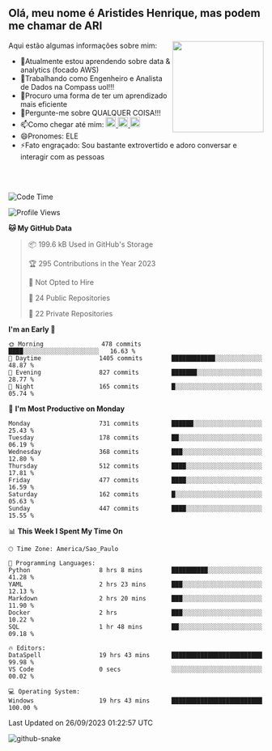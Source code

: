 ## Olá, meu nome é Aristides Henrique, mas podem me chamar de ARI

<div >
Aqui estão algumas informações sobre mim:<img align="right" height="180em" src="https://user-images.githubusercontent.com/97318481/177042589-45d62122-82a9-4a32-b3a7-87b322825b2f.png">
</div>

- 🌱Atualmente estou aprendendo sobre data & analytics (focado AWS)
- 👯Trabalhando como Engenheiro e Analista de Dados na Compass uol!!!
- 🤔Procuro uma forma de ter um aprendizado mais eficiente
- 💬Pergunte-me sobre QUALQUER COISA!!!
- 📫Como chegar até mim:
  <a href="https://www.instagram.com/aryhenry/" target="_blank">
  <img src="https://img.shields.io/badge/-Instagram-%23E4405F?style=for-the-badge&logo=instagram&logoColor=black" height="20px">
  </a>
  <a href="https://www.linkedin.com/in/aristides-henrique/" target="_blank">
  <img src="https://img.shields.io/badge/-LinkedIn-%230077B5?style=for-the-badge&logo=linkedin&logoColor=black" height="20px">
  </a> 
  <a href="mailto:arihenriqueuna@gmail.com">
  <img src="https://img.shields.io/badge/-Gmail-%23333?style=for-the-badge&logo=gmail&logoColor=white" height="20px">
  </a>
- 😄Pronomes: ELE
- ⚡Fato engraçado: Sou bastante extrovertido e adoro conversar e interagir com as pessoas
<br/>
<br/>


<!--START_SECTION:waka-->
![Code Time](http://img.shields.io/badge/Code%20Time-1%2C214%20hrs%2013%20mins-blue)

![Profile Views](http://img.shields.io/badge/Profile%20Views-13-blue)

**🐱 My GitHub Data** 

> 📦 199.6 kB Used in GitHub's Storage 
 > 
> 🏆 295 Contributions in the Year 2023
 > 
> 🚫 Not Opted to Hire
 > 
> 📜 24 Public Repositories 
 > 
> 🔑 22 Private Repositories 
 > 
**I'm an Early 🐤** 

```text
🌞 Morning                478 commits         ████░░░░░░░░░░░░░░░░░░░░░   16.63 % 
🌆 Daytime                1405 commits        ████████████░░░░░░░░░░░░░   48.87 % 
🌃 Evening                827 commits         ███████░░░░░░░░░░░░░░░░░░   28.77 % 
🌙 Night                  165 commits         █░░░░░░░░░░░░░░░░░░░░░░░░   05.74 % 
```
📅 **I'm Most Productive on Monday** 

```text
Monday                   731 commits         ██████░░░░░░░░░░░░░░░░░░░   25.43 % 
Tuesday                  178 commits         ██░░░░░░░░░░░░░░░░░░░░░░░   06.19 % 
Wednesday                368 commits         ███░░░░░░░░░░░░░░░░░░░░░░   12.80 % 
Thursday                 512 commits         ████░░░░░░░░░░░░░░░░░░░░░   17.81 % 
Friday                   477 commits         ████░░░░░░░░░░░░░░░░░░░░░   16.59 % 
Saturday                 162 commits         █░░░░░░░░░░░░░░░░░░░░░░░░   05.63 % 
Sunday                   447 commits         ████░░░░░░░░░░░░░░░░░░░░░   15.55 % 
```


📊 **This Week I Spent My Time On** 

```text
🕑︎ Time Zone: America/Sao_Paulo

💬 Programming Languages: 
Python                   8 hrs 8 mins        ██████████░░░░░░░░░░░░░░░   41.28 % 
YAML                     2 hrs 23 mins       ███░░░░░░░░░░░░░░░░░░░░░░   12.13 % 
Markdown                 2 hrs 20 mins       ███░░░░░░░░░░░░░░░░░░░░░░   11.90 % 
Docker                   2 hrs               ███░░░░░░░░░░░░░░░░░░░░░░   10.22 % 
SQL                      1 hr 48 mins        ██░░░░░░░░░░░░░░░░░░░░░░░   09.18 % 

🔥 Editors: 
DataSpell                19 hrs 43 mins      █████████████████████████   99.98 % 
VS Code                  0 secs              ░░░░░░░░░░░░░░░░░░░░░░░░░   00.02 % 

💻 Operating System: 
Windows                  19 hrs 43 mins      █████████████████████████   100.00 % 
```


 Last Updated on 26/09/2023 01:22:57 UTC
<!--END_SECTION:waka-->

<img alt="github-snake" src="https://github.com/AriHenrique/AriHenrique/blob/output/github-contribution-grid-snake-dark.svg" />

